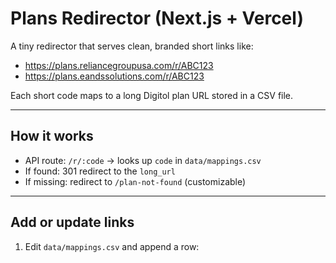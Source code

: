 # Plans Redirector (Next.js + Vercel)

A tiny redirector that serves clean, branded short links like:

- https://plans.reliancegroupusa.com/r/ABC123
- https://plans.eandssolutions.com/r/ABC123

Each short code maps to a long Digitol plan URL stored in a CSV file.

---

## How it works
- API route: `/r/:code` → looks up `code` in `data/mappings.csv`
- If found: 301 redirect to the `long_url`
- If missing: redirect to `/plan-not-found` (customizable)

---

## Add or update links
1. Edit `data/mappings.csv` and append a row:
